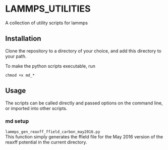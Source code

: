 # LAMMPS_UTILITIES
A collection of utility scripts for lammps

## Installation

Clone the repository to a directory of your choice, and add this directory to your path.

To make the python scripts executable, run

`chmod +x md_*`


## Usage

The scripts can be called directly and passed options on the command line, or imported into other scripts.

### md setup

`lammps_gen_reaxff_ffield_carbon_may2016.py`  
This function simply generates the ffield file for the May 2016 version of the reaxff potential in the current directory.


